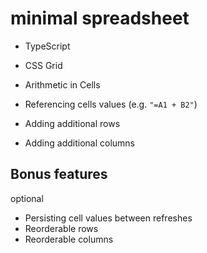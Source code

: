 # minimal spreadsheet

- TypeScript
- CSS Grid

- Arithmetic in Cells
- Referencing cells values (e.g. `"=A1 + B2"`)
- Adding additional rows
- Adding additional columns

## Bonus features

optional

- Persisting cell values between refreshes
- Reorderable rows
- Reorderable columns